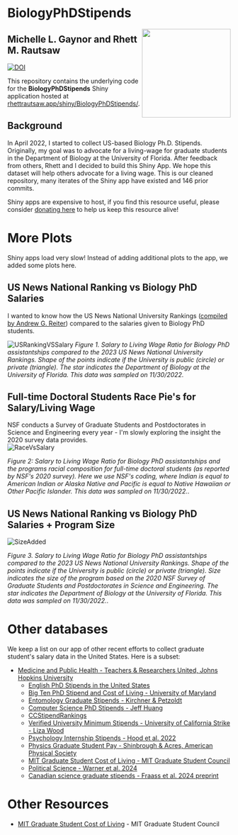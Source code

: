 # BiologyPhDStipends
<img align="right" src="BiologyPhDStipends.svg" width=200>   

## Michelle L. Gaynor and Rhett M. Rautsaw 

[![DOI](https://zenodo.org/badge/573224262.svg)](https://zenodo.org/doi/10.5281/zenodo.12775211)

This repository contains the underlying code for the **BiologyPhDStipends** Shiny application hosted at [rhettrautsaw.app/shiny/BiologyPhDStipends/](https://rhettrautsaw.app/shiny/BiologyPhDStipends/).   

## Background 

In April 2022, I started to collect US-based Biology Ph.D. Stipends. Originally, my goal was to advocate for a living-wage for graduate students in the Department of Biology at the University of Florida. After feedback from others, Rhett and I decided to build this Shiny App. We hope this dataset will help others advocate for a living wage. This is our cleaned repository, many iterates of the Shiny app have existed and 146 prior commits. 

Shiny apps are expensive to host, if you find this resource useful, please consider [donating here](https://givebutter.com/C2gRUO) to help us keep this resource alive! 


# More Plots
Shiny apps load very slow! Instead of adding additional plots to the app, we added some plots here.   

## US News National Ranking vs Biology PhD Salaries   
I wanted to know how the US News National University Rankings ([compiled by Andrew G. Reiter](https://andyreiter.com/datasets/)) compared to the salaries given to Biology PhD students. 

![USRankingVSSalary](https://user-images.githubusercontent.com/29489651/205192147-fe1de5b5-c904-4a6c-8291-23ef8cfa8285.jpg)
*Figure 1. Salary to Living Wage Ratio for Biology PhD assistantships compared to the 2023 US News National University Rankings. Shape of the points indicate if the University is public (circle) or private (triangle). The star indicates the Department of Biology at the University of Florida. This data was sampled on 11/30/2022.*

## Full-time Doctoral Students Race Pie's for Salary/Living Wage
NSF conducts a Survey of Graduate Students and Postdoctorates in Science and Engineering every year - I'm slowly exploring the insight the 2020 survey data provides.   
![RaceVsSalary](https://user-images.githubusercontent.com/29489651/205301371-3f0856ca-07d7-424f-9728-6ac2b57b4a2f.jpg)

*Figure 2: Salary to Living Wage Ratio for Biology PhD assistantships and the programs racial composition for full-time doctoral students (as reported by NSF's 2020 survey). Here we use NSF's coding, where Indian is equal to American Indian or Alaska Native and Pacific is equal to Native Hawaiian or Other Pacific Islander. This data was sampled on 11/30/2022.*.  

## US News National Ranking vs Biology PhD Salaries + Program Size
![SizeAdded](https://user-images.githubusercontent.com/29489651/209470423-496246f7-86b0-4cee-bcf3-02ea14849cc3.jpg)

*Figure 3. Salary to Living Wage Ratio for Biology PhD assistantships compared to the 2023 US News National University Rankings. Shape of the points indicate if the University is public (circle) or private (triangle).  Size indicates the size of the program based on the 2020 NSF Survey of Graduate Students and Postdoctorates in Science and Engineering. The star indicates the Department of Biology at the University of Florida. This data was sampled on 11/30/2022.*.  



# Other databases 

We keep a list on our app of other recent efforts to collect graduate student's salary data in the United States. Here is a subset:   

- [Medicine and Public Health - Teachers & Researchers United, Johns Hopkins University](https://docs.google.com/presentation/d/1U1WSWlAC-HUlfmuRHNRiFyJdRK3cgmcOKJS9N31YacE/edit)    
  - [English PhD Stipends in the United States](https://profession.mla.org/english-phd-stipends-in-the-united-states-statistical-report/)   
  - [Big Ten PhD Stipend and Cost of Living - University of Maryland](https://docs.google.com/spreadsheets/d/1nJKlF2grr4zBxXxFzcoNTCuM8BI1frmreyxriroJlEo/edit?usp=sharing)   
  - [Entomology Graduate Stipends - Kirchner & Petzoldt](https://doi.org/10.1093/ae/tmac018)  
  - [Computer Science PhD Stipends - Jeff Huang](https://jeffhuang.com/computer-science-open-data/#:~:text=awards%20collection.-,Verified%20Computer%20Science%20Ph.D.%20Stipends,-Computer%20Science%20Stipends)
  - [CCStipendRankings](https://csstipendrankings.org/)         
  - [Verified University Minimum Stipends - University of California Strike - Liza Wood](https://liza-wood.github.io/uc-strikevote-opinion.html)     
  - [Psychology Internship Stipends - Hood et al. 2022](https://psyarxiv.com/rm3bk)
  - [Physics Graduate Student Pay - Shinbrough & Acres, American Physical Society](https://engage.aps.org/fgsa/resources/pay-data)    
  - [MIT Graduate Student Cost of Living - MIT Graduate Student Council](https://gsc.mit.edu/committees/hca/cost-of-living/)    
  - [Political Science - Warner et al. 2024](https://doi.org/10.1177/2053168024124113)     
  - [Canadian science graduate stipends - Fraass et al. 2024 preprint](https://www.biorxiv.org/content/10.1101/2024.11.06.622240v3)    
  
  

# Other Resources  

  - [MIT Graduate Student Cost of Living](https://gsc.mit.edu/committees/hca/cost-of-living/) - MIT Graduate Student Council
